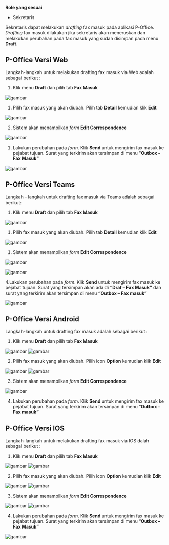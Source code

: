 **Role yang sesuai**

- Sekretaris

Sekretaris dapat melakukan _drafting_ fax masuk pada aplikasi P-Office. _Drafting_ fax masuk dilakukan jika sekretaris akan meneruskan dan melakukan perubahan pada fax masuk yang sudah disimpan pada menu **Draft.** 


## **P-Office Versi Web**

Langkah-langkah untuk melakukan drafting fax masuk via Web adalah sebagai berikut :

1.    Klik menu **Draft** dan pilih tab **Fax Masuk**

![gambar](FaxMasuk/FM_WEB/DraftFM01.png) 

1. Pilih fax masuk yang akan diubah. Pilih tab **Detail** kemudian klik **Edit**

![gambar](FaxMasuk/FM_WEB/DraftFM02.png) 

2. Sistem akan menampilkan _form_ **Edit Correspondence**

![gambar](FaxMasuk/FM_WEB/DraftFM03.png) 

1. Lakukan perubahan pada _form_. Klik **Send** untuk mengirim fax masuk ke pejabat tujuan. Surat yang terkirim akan tersimpan di menu "**Outbox - Fax Masuk"**

![gambar](FaxMasuk/FM_WEB/DraftFM03.png) 

## **P-Office Versi Teams**

Langkah - langkah untuk drafting fax masuk via Teams adalah sebagai berikut:

1. Klik menu **Draft** dan pilih tab **Fax Masuk**

![gambar](FaxMasuk/FM_Teams/FM06.png)

1. Pilih fax masuk yang akan diubah. Pilih tab **Detail** kemudian klik **Edit**

![gambar](FaxMasuk/FM_Teams/FM07.png)

1. Sistem akan menampilkan _form_ **Edit Correspondence**

![gambar](FaxMasuk/FM_Teams/FM08.png)

![gambar](FaxMasuk/FM_Teams/FM09.png)

4.Lakukan perubahan pada _form_. Klik **Send** untuk mengirim fax masuk ke pejabat tujuan. Surat yang tersimpan akan ada di **“Draf – Fax Masuk”** dan surat yang terkirim akan tersimpan di menu **“Outbox – Fax masuk”** 

![gambar](FaxMasuk/FM_Teams/FM10.png)


## **P-Office Versi Android**

Langkah-langkah untuk drafting fax masuk adalah sebagai berikut :

1. Klik menu **Draft** dan pilih tab **Fax Masuk**

![gambar](FaxMasuk/FM_Android/DraftFM/A01.jpg) ![gambar](FaxMasuk/FM_Android/DraftFM/A02.jpg) 

2. Pilih fax masuk yang akan diubah. Pilih icon **Option** kemudian klik **Edit**

![gambar](FaxMasuk/FM_Android/DraftFM/A03.jpg) ![gambar](FaxMasuk/FM_Android/DraftFM/A04.jpg)

3. Sistem akan menampilkan _form_ **Edit Correspondence**

![gambar](FaxMasuk/FM_Android/DraftFM/A05.jpg)

4. Lakukan perubahan pada _form_. Klik **Send** untuk mengirim fax masuk ke pejabat tujuan. Surat yang terkirim akan tersimpan di menu “**Outbox – Fax masuk”**
   
## **P-Office Versi IOS**

Langkah-langkah untuk melakukan drafting fax masuk via IOS dalah sebagai berikut :

1. Klik menu **Draft** dan pilih tab **Fax Masuk**

![gambar](FaxMasuk/FM_IOS/FM-6.1.png) ![gambar](FaxMasuk/FM_IOS/FM-6.2.png)

2. Pilih fax masuk yang akan diubah. Pilih icon **Option** kemudian klik **Edit**

![gambar](FaxMasuk/FM_IOS/FM-7.1.png) ![gambar](FaxMasuk/FM_IOS/FM-7.2.png)

3. Sistem akan menampilkan _form_ **Edit Correspondence**
   
![gambar](FaxMasuk/FM_IOS/FM-8.1.png) ![gambar](FaxMasuk/FM_IOS/FM-8.2.png)

4. Lakukan perubahan pada _form_. Klik **Send** untuk mengirim fax masuk ke pejabat tujuan. Surat yang terkirim akan tersimpan di menu “**Outbox – Fax Masuk”**

![gambar](FaxMasuk/FM_IOS/FM-9.png)
